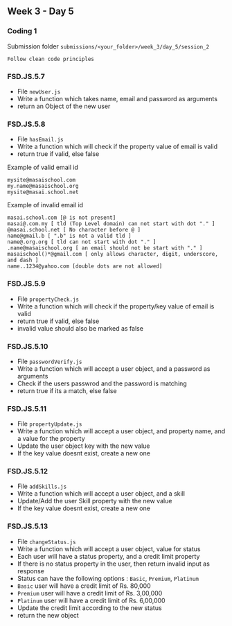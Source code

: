 ## Week 3 - Day 5

### Coding 1

Submission folder `submissions/<your_folder>/week_3/day_5/session_2`

`Follow clean code principles`

### FSD.JS.5.7
- File `newUser.js` 
- Write a function which takes name, email and password as arguments
- return an Object of the new user

### FSD.JS.5.8
- File `hasEmail.js` 
- Write a function which will check if the property value of email is valid
- return true if valid, else false

Example of valid email id

    mysite@masaischool.com
    my.name@masaischool.org
    mysite@masai.school.net

Example of invalid email id

    masai.school.com [@ is not present]
    masai@.com.my [ tld (Top Level domain) can not start with dot "." ]
    @masai.school.net [ No character before @ ]
    name@gmail.b [ ".b" is not a valid tld ]
    name@.org.org [ tld can not start with dot "." ]
    .name@masaischool.org [ an email should not be start with "." ]
    masaischool()*@gmail.com [ only allows character, digit, underscore, and dash ]
    name..1234@yahoo.com [double dots are not allowed]

### FSD.JS.5.9
- File `propertyCheck.js` 
- Write a function which will check if the property/key value of email is valid
- return true if valid, else false
- invalid value should also be marked as false

### FSD.JS.5.10
- File `passwordVerify.js` 
- Write a function which will accept a user object, and a password as arguments
- Check if the users passwrod and the password is matching
- return true if its a match, else false

### FSD.JS.5.11
- File `propertyUpdate.js` 
- Write a function which will accept a user object, and property name, and a value for the property
- Update the user object key with the new value
- If the key value doesnt exist, create a new one

### FSD.JS.5.12
- File `addSkills.js` 
- Write a function which will accept a user object, and a skill
- Update/Add the user Skill property with the new value
- If the key value doesnt exist, create a new one

### FSD.JS.5.13
- File `changeStatus.js` 
- Write a function which will accept a user object, value for status
- Each user will have a status property, and a credit limit property
- If there is no status property in the user, then return invalid input as response
- Status can have the following options : `Basic`, `Premium`, `Platinum`
- `Basic` user will have a credit limit of Rs. 80,000
- `Premium` user will have a credit limit of Rs. 3,00,000
- `Platinum` user will have a credit limit of Rs. 6,00,000
- Update the credit limit according to the new status
- return the new object
